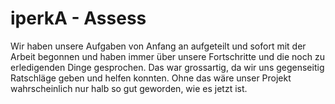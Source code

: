 # iperkA - Assess

Wir haben unsere Aufgaben von Anfang an aufgeteilt und sofort mit der Arbeit begonnen und haben immer über unsere Fortschritte und die noch zu erledigenden Dinge gesprochen. Das war grossartig, da wir uns gegenseitig Ratschläge geben und helfen konnten. Ohne das wäre unser Projekt wahrscheinlich nur halb so gut geworden, wie es jetzt ist. 
